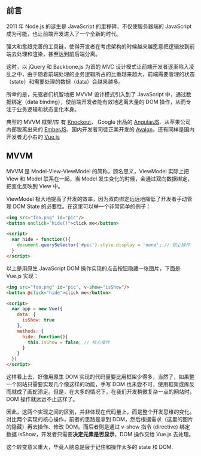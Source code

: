 ## 前言

2011 年 Node.js 的诞生是 JavaScript 的里程碑，不仅使服务器端的 JavaScript 成为可能，也让前端开发进入了一个全新的时代。

强大和愈趋完善的工具链，使得开发者在考虑架构的时候越来越愿意把逻辑放到前端去处理和渲染，甚至达到前后端分离。

这时，以 jQuery 和 Backbone.js 为首的 MVC 设计模式让前端开发者逐渐陷入凌乱之中，由于随着前端处理的业务逻辑所占的比重越来越大，前端需要管理的状态（state）和需要处理的数据（data）会越来越多。

所幸的是，先驱者们机智地把 MVVM 设计模式引入到了 JavaScript 中，通过数据绑定（data binding），使前端开发者能有效地逃离大量的 DOM 操作，从而专注于业务逻辑和状态变化本身。

典型的 MVVM 框架/库 有 [Knockout](http://knockoutjs.com/)， Google 出品的 [AngularJS](https://angularjs.org/)、从苹果公司内部脱离出来的 [EmberJS](http://emberjs.com/)、国内开发者司徒正美开发的 [Avalon](https://avalonjs.github.io/)，还有同样是国内开发者尤小右的 [Vue.js](http://vuejs.org)

## MVVM

MVVM 是 Model-View-ViewModel 的简称，顾名思义，ViewModel 实际上把 View 和 Model 联系在一起，当 Model 发生变化的时候，会通过双向数据绑定，把变化反映到 View 中。

ViewModel 极大地提高了开发的效率，因为双向绑定远远地降低了开发者手动管理 DOM State 的必要性。在这里可以举一个非常简单的例子：

```html
<img src="foo.png" id="pic"/>
<button onclick="hide()">click me</button>

<script>
  var hide = function(){
    document.querySelector('#pic').style.display = 'none'; // 核心操作
  }
</script>
```

以上是用原生 JavaScript DOM 操作实现的点击按钮隐藏一张图片，下面是 Vue.js 实现：

```html
<img src="foo.png" id="pic", v-show="isShow"/>
<button @click="hide">click me</button>

<script>
  var app = new Vue({
    data: {
      isShow: true
    },
    methods: {
      hide: function(){
        this.isShow = false; // 核心操作
      }
    }
  })
</script>
```

这样看上去，好像用原生 DOM 实现的代码量要比用框架少得多，当然了，如果整一个网站只需要实现几个像这样的功能，手写 DOM 也未尝不可，使用框架或库反而就成了画蛇添足。但是，在大多的情况下，在我们开发稍微复杂一点的网站时，DOM 操作就远远不止这样了。

因此，这两个实现之间的区别，并非体现在代码量上，而是整个开发思维的变化。对比两个实现的核心操作，前者的思路是拿到 DOM，然后根据需求（这里的图片的隐藏）再去操作、修改 DOM。而后者则是通过 v-show 指令 (directive) 绑定数据 isShow，开发者只需要**决定元素是否显示**，DOM 操作交给 Vue.js 去处理。

这个转变意义重大，毕竟人脑总是疲于记住和操作太多的 state 和 DOM.

